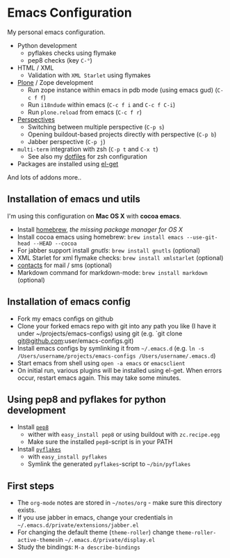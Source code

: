 # Emacs Configuration

My personal emacs configuration.

*   Python development
    * pyflakes checks using flymake
    * pep8 checks (key `C-°`)
*   HTML / XML
    * Validation with `XML Starlet` using flymakes
*   [Plone](http://www.plone.org/) / Zope development
    * Run zope instance within emacs in pdb mode (using emacs gud) (`C-c f f`)
    * Run `i18ndude` within emacs (`C-c f i` and `C-c f C-i`)
    * Run `plone.reload` from emacs (`C-c f r`)
*   [Perspectives](https://github.com/nex3/perspective-el)
    * Switching between multiple perspective (`C-p s`)
    * Opening buildout-based projects directly with perspective (`C-p b`)
    * Jabber perspective (`C-p j`)
*   `multi-term` integration with zsh (`C-p t` and `C-x t`)
    * See also my [dotfiles](https://github.com/jone/dotfiles) for zsh configuration
*   Packages are installed using [el-get](https://github.com/dimitri/el-get)

And lots of addons more..



## Installation of emacs und utils

I'm using this configuration on **Mac OS X** with **cocoa emacs**.

*  Install [homebrew](https://github.com/mxcl/homebrew), *the missing package manager for OS X*
*  Install cocoa emacs using homebrew: `brew install emacs --use-git-head --HEAD --cocoa`
*  For jabber support install *gnutls*: `brew install gnutls` (optional)
*  XML Starlet for xml flymake checks: `brew install xmlstarlet` (optional)
*  [contacts](http://gnufoo.org/contacts/) for mail / sms (optional)
*  Markdown command for markdown-mode: `brew install markdown` (optional)


## Installation of emacs config

*  Fork my emacs configs on github
*  Clone your forked emacs repo with git into any path you like (I have it under ~/projects/emacs-configs) using git (e.g. `git clone git@github.com:user/emacs-configs.git)
*  Install emacs configs by symlinking it from `~/.emacs.d` (e.g. `ln -s /Users/username/projects/emacs-configs /Users/username/.emacs.d`)
*  Start emacs from shell using `open -a emacs` or `emacsclient`
*  On initial run, various plugins will be installed using el-get. When errors occur, restart emacs again. This may take some minutes.


## Using pep8 and pyflakes for python development

*  Install [`pep8`](http://pypi.python.org/pypi/pep8)
    * wither with `easy_install pep8` or using buildout with `zc.recipe.egg`
    * Make sure the installed `pep8`-script is in your PATH
*  Install [`pyflakes`](http://pypi.python.org/pypi/pyflakes)
    * with `easy_install pyflakes`
    * Symlink the generated `pyflakes`-script to `~/bin/pyflakes`


## First steps

*  The `org-mode` notes are stored in `~/notes/org` - make sure this directory exists.
*  If you use jabber in emacs, change your credentials in `~/.emacs.d/private/extensions/jabber.el`
*  For changing the default theme (`theme-roller`) change `theme-roller-active-themes`in `~/.emacs.d/private/display.el`
*  Study the bindings: `M-a describe-bindings`

